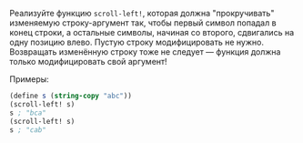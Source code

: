 
Реализуйте функцию `scroll-left!`, которая должна "прокручивать" изменяемую строку-аргумент так, чтобы первый символ попадал в конец строки, а остальные символы, начиная со второго, сдвигались на одну позицию влево. Пустую строку модифицировать не нужно. Возвращать изменённую строку тоже не следует — функция должна только модифицировать свой аргумент!

Примеры:

```scheme
(define s (string-copy "abc"))
(scroll-left! s)
s ; "bca"
(scroll-left! s)
s ; "cab"
```
